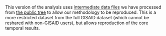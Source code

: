 This version of the analysis uses [intermediate data files](https://zenodo.org/record/8252388) we have processed from [the public tree](https://hgwdev.gi.ucsc.edu/~angie/UShER_SARS-CoV-2/) to allow our methodology to be reproduced. This is a more restricted dataset from the full GISAID dataset (which cannot be reshared with non-GISAID users), but allows reproduction of the core temporal results.
